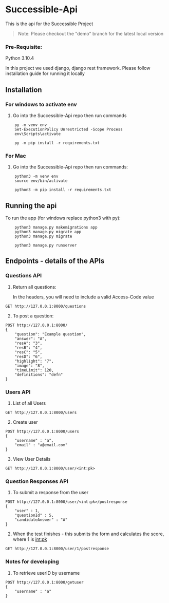 # Successible-Api

This is the api for the Successible Project

> Note: Please checkout the "demo" branch for the latest local version

### Pre-Requisite:
Python 3.10.4

In this project we used django, django rest framework. Please follow installation guide for running it locally

## Installation

### For windows to activate env
1. Go into the Successible-Api repo then run commands
```
    py -m venv env
    Set-ExecutionPolicy Unrestricted -Scope Process
    env\Scripts\activate
```
```
    py -m pip install -r requirements.txt
```

### For Mac
1. Go into the Successible-Api repo then run commands:
```
    python3 -m venv env  
    source env/bin/activate
```
```
    python3 -m pip install -r requirements.txt 
```

## Running the api

To run the app (for windows replace python3 with py):

```
    python3 manage.py makemigrations app
    python3 manage.py migrate app
    python3 manage.py migrate   

    python3 manage.py runserver 
```

## Endpoints - details of the APIs

### Questions API

1. Return all questions:

    In the headers, you will need to include a valid Access-Code value
```
GET http://127.0.0.1:8000/questions
```
2. To post a question:
```
POST http://127.0.0.1:8000/
{
    "question": "Example question",
    "answer": "A",
    "resA": "3",
    "resB": "4",
    "resC": "5",
    "resD": "6",
    "highlight": "7",
    "image": "8",
    "timeLimit": 120,
    "definitions": "defn"
}
```

### Users API

1. List of all Users
```
GET http://127.0.0.1:8000/users
```

2. Create user
```
POST http://127.0.0.1:8000/users
{
    "username" : "a",
    "email" : "a@email.com"
}
```

3. View User Details
```
GET http://127.0.0.1:8000/user/<int:pk>
```

### Question Responses API

1. To submit a response from the user
```
POST http://127.0.0.1:8000/user/<int:pk>/postresponse
{
    "user" : 1,
    "questionId" : 5,
    "candidateAnswer" : "A"
}
```

2. When the test finishes - this submits the form and calculates the score, where 1 is <int:pk>
```
GET http://127.0.0.1:8000/user/1/postresponse
```
### Notes for developing

1. To retrieve userID by username
```
POST http://127.0.0.1:8000/getuser
{
    "username" : "a"
}
```